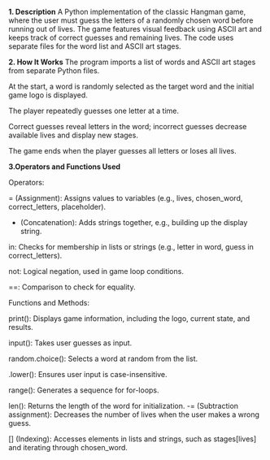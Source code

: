 **1. Description**
A Python implementation of the classic Hangman game, where the user must guess the letters of a randomly chosen word before running out of lives. The game features visual feedback using ASCII art and keeps track of correct guesses and remaining lives. The code uses separate files for the word list and ASCII art stages.

**2. How It Works**
The program imports a list of words and ASCII art stages from separate Python files.

At the start, a word is randomly selected as the target word and the initial game logo is displayed.

The player repeatedly guesses one letter at a time.

Correct guesses reveal letters in the word; incorrect guesses decrease available lives and display new stages.

The game ends when the player guesses all letters or loses all lives.


**3.Operators and Functions Used**

Operators:

= (Assignment): Assigns values to variables (e.g., lives, chosen_word, correct_letters, placeholder).

+ (Concatenation): Adds strings together, e.g., building up the display string.

in: Checks for membership in lists or strings (e.g., letter in word, guess in correct_letters).

not: Logical negation, used in game loop conditions.

==: Comparison to check for equality.


Functions and Methods:

print(): Displays game information, including the logo, current state, and results.

input(): Takes user guesses as input.

random.choice(): Selects a word at random from the list.

.lower(): Ensures user input is case-insensitive.

range(): Generates a sequence for for-loops.

len(): Returns the length of the word for initialization.
-= (Subtraction assignment): Decreases the number of lives when the user makes a wrong guess.

[] (Indexing): Accesses elements in lists and strings, such as stages[lives] and iterating through chosen_word.
